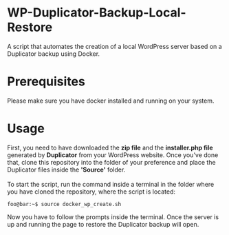 # WP-Duplicator-Backup-Local-Restore
A script that automates the creation of a local WordPress server based on a Duplicator backup using Docker.

# Prerequisites
Please make sure you have docker installed and running on your system.

# Usage
First, you need to have downloaded the **zip file** and the **installer.php file** generated by **Duplicator** from your WordPress website. Once you've done that, clone this repository into the folder of your preference and place the Duplicator files inside the **'Source'** folder. <br/><br/>
To start the script, run the command inside a terminal in the folder where you have cloned the repository, where the script is located:
```console
foo@bar:~$ source docker_wp_create.sh
```
Now you have to follow the prompts inside the terminal. Once the server is up and running the page to restore the Duplicator backup will open. <br/><br/>
